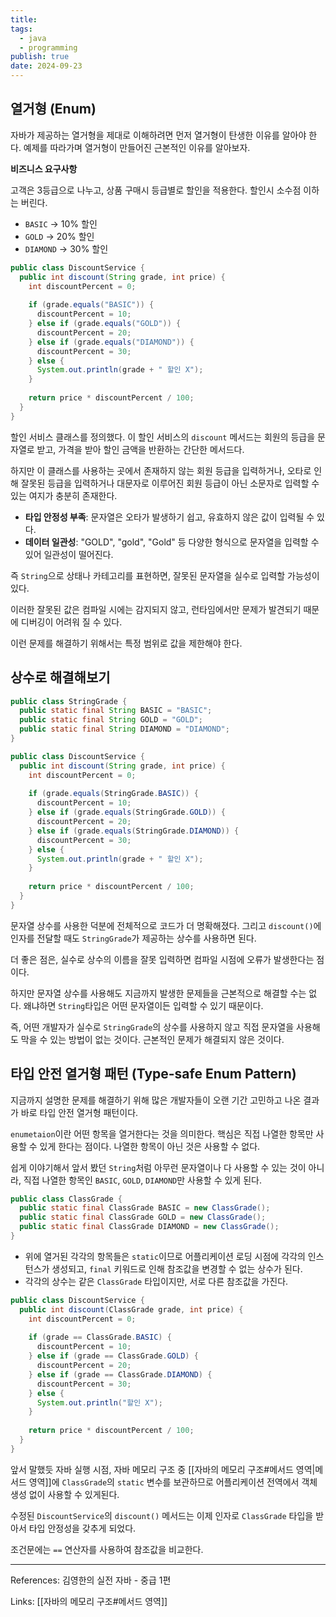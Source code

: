 ```yaml
---
title: 
tags:
  - java
  - programming
publish: true
date: 2024-09-23
---
```

## 열거형 (Enum)

자바가 제공하는 열거형을 제대로 이해하려면 먼저 열거형이 탄생한 이유를 알아야 한다. 예제를 따라가며 열거형이 만들어진 근본적인 이유를 알아보자.

**비즈니스 요구사항**

고객은 3등급으로 나누고, 상품 구매시 등급별로 할인을 적용한다. 할인시 소수점 이하는 버린다.
- `BASIC` -> 10% 할인
- `GOLD` -> 20% 할인
- `DIAMOND` -> 30% 할인

```java title="DiscountService.java"
public class DiscountService {  
  public int discount(String grade, int price) {  
    int discountPercent = 0;  
  
    if (grade.equals("BASIC")) {  
      discountPercent = 10;  
    } else if (grade.equals("GOLD")) {  
      discountPercent = 20;  
    } else if (grade.equals("DIAMOND")) {  
      discountPercent = 30;  
    } else {  
      System.out.println(grade + " 할인 X");  
    }  
  
    return price * discountPercent / 100;  
  }  
}
```

할인 서비스 클래스를 정의했다. 이 할인 서비스의 `discount` 메서드는 회원의 등급을 문자열로 받고, 가격을 받아 할인 금액을 반환하는 간단한 메서드다.

하지만 이 클래스를 사용하는 곳에서 존재하지 않는 회원 등급을 입력하거나, 오타로 인해 잘못된 등급을 입력하거나 대문자로 이루어진 회원 등급이 아닌 소문자로 입력할 수 있는 여지가 충분히 존재한다.

- **타입 안정성 부족**: 문자열은 오타가 발생하기 쉽고, 유효하지 않은 값이 입력될 수 있다.
- **데이터 일관성**: "GOLD", "gold", "Gold" 등 다양한 형식으로 문자열을 입력할 수 있어 일관성이 떨어진다.

즉 `String`으로 상태나 카테고리를 표현하면, 잘못된 문자열을 실수로 입력할 가능성이 있다.

이러한 잘못된 값은 컴파일 시에는 감지되지 않고, 런타임에서만 문제가 발견되기 때문에 디버깅이 어려워 질 수 있다.

이런 문제를 해결하기 위해서는 특정 범위로 값을 제한해야 한다.

## 상수로 해결해보기
```java title="StringGrade.java"
public class StringGrade {  
  public static final String BASIC = "BASIC";  
  public static final String GOLD = "GOLD";  
  public static final String DIAMOND = "DIAMOND";  
}
```

```java title="DiscountService.java"
public class DiscountService {  
  public int discount(String grade, int price) {  
    int discountPercent = 0;  
  
    if (grade.equals(StringGrade.BASIC)) {  
      discountPercent = 10;  
    } else if (grade.equals(StringGrade.GOLD)) {  
      discountPercent = 20;  
    } else if (grade.equals(StringGrade.DIAMOND)) {  
      discountPercent = 30;  
    } else {  
      System.out.println(grade + " 할인 X");  
    }  
  
    return price * discountPercent / 100;  
  }  
}
```

문자열 상수를 사용한 덕분에 전체적으로 코드가 더 명확해졌다. 그리고 `discount()`에 인자를 전달할 때도 `StringGrade`가 제공하는 상수를 사용하면 된다.

더 좋은 점은, 실수로 상수의 이름을 잘못 입력하면 컴파일 시점에 오류가 발생한다는 점이다.

하지만 문자열 상수를 사용해도 지금까지 발생한 문제들을 근본적으로 해결할 수는 없다. 왜냐하면 `String`타입은 어떤 문자열이든 입력할 수 있기 때문이다.

즉, 어떤 개발자가 실수로 `StringGrade`의 상수를 사용하지 않고 직접 문자열을 사용해도 막을 수 있는 방법이 없는 것이다. 근본적인 문제가 해결되지 않은 것이다.

## 타입 안전 열거형 패턴 (Type-safe Enum Pattern)
지금까지 설명한 문제를 해결하기 위해 많은 개발자들이 오랜 기간 고민하고 나온 결과가 바로 타입 안전 열거형 패턴이다.

`enumetaion`이란 어떤 항목을 열거한다는 것을 의미한다. 핵심은 직접 나열한 항목만 사용할 수 있게 한다는 점이다. 나열한 항목이 아닌 것은 사용할 수 없다.

쉽게 이야기해서 앞서 봤던 `String`처럼 아무런 문자열이나 다 사용할 수 있는 것이 아니라, 직접 나열한 항목인 `BASIC`, `GOLD`, `DIAMOND`만 사용할 수 있게 된다.

```java title="ClassGrade.java"
public class ClassGrade {  
  public static final ClassGrade BASIC = new ClassGrade();  
  public static final ClassGrade GOLD = new ClassGrade();  
  public static final ClassGrade DIAMOND = new ClassGrade();  
}
```

- 위에 열거된 각각의 항목들은 `static`이므로 어플리케이션 로딩 시점에 각각의 인스턴스가 생성되고, `final` 키워드로 인해 참조값을 변경할 수 없는 상수가 된다.
- 각각의 상수는 같은 `ClassGrade` 타입이지만, 서로 다른 참조값을 가진다.

```java title="DiscountService.java"
public class DiscountService {  
  public int discount(ClassGrade grade, int price) {  
    int discountPercent = 0;  
  
    if (grade == ClassGrade.BASIC) {  
      discountPercent = 10;  
    } else if (grade == ClassGrade.GOLD) {  
      discountPercent = 20;  
    } else if (grade == ClassGrade.DIAMOND) {  
      discountPercent = 30;  
    } else {  
      System.out.println("할인 X");  
    }  
  
    return price * discountPercent / 100;  
  }  
}
```

앞서 말했듯 자바 실행 시점, 자바 메모리 구조 중 [[자바의 메모리 구조#메서드 영역|메서드 영역]]에 `ClassGrade`의 `static` 변수를 보관하므로 어플리케이션 전역에서 객체 생성 없이 사용할 수 있게된다.

수정된 `DiscountService`의 `discount()` 메서드는 이제 인자로 `ClassGrade` 타입을 받아서 타입 안정성을 갖추게 되었다.

조건문에는 `==` 연산자를 사용하여 참조값을 비교한다.



---
References: 김영한의 실전 자바 - 중급 1편

Links: [[자바의 메모리 구조#메서드 영역]]